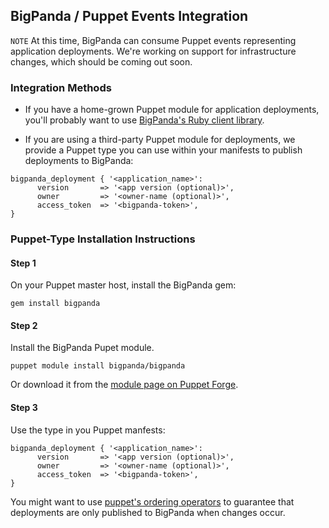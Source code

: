 ## BigPanda / Puppet Events Integration

`NOTE` At this time, BigPanda can consume Puppet events representing application deployments. We're working on support for infrastructure changes, which should be coming out soon.

### Integration Methods

* If you have a home-grown Puppet module for application deployments, you'll probably want to use [BigPanda's Ruby client library](https://github.com/bigpandaio/bigpanda-rb).

* If you are using a third-party Puppet module for deployments, we provide a Puppet type you can use within your manifests to publish deployments to BigPanda:
```
bigpanda_deployment { '<application_name>':
      version       => '<app version (optional)>',
      owner         => '<owner-name (optional)>',
      access_token  => '<bigpanda-token>',
}
```


### Puppet-Type Installation Instructions 

#### Step 1
On your Puppet master host, install the BigPanda gem:
```
gem install bigpanda
```

#### Step 2
Install the BigPanda Pupet module.
```
puppet module install bigpanda/bigpanda
```
Or download it from the [module page on Puppet Forge](http://forge.puppetlabs.com/bigpanda/bigpanda).

#### Step 3
Use the type in you Puppet manfests:
```
bigpanda_deployment { '<application_name>':
      version       => '<app version (optional)>',
      owner         => '<owner-name (optional)>',
      access_token  => '<bigpanda-token>',
}
```
You might want to use [puppet's ordering operators](http://docs.puppetlabs.com/learning/ordering.html) to guarantee that deployments are only published to BigPanda when changes occur.
